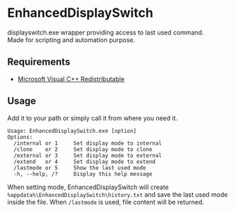# EnhancedDisplaySwitch

displayswitch.exe wrapper providing access to last used command.  
Made for scripting and automation purpose.

## Requirements

- [Microsoft Visual C++ Redistributable](https://aka.ms/vs/17/release/vc_redist.x64.exe)

## Usage

Add it to your path or simply call it from where you need it.

```
Usage: EnhancedDisplaySwitch.exe [option]
Options:
  /internal or 1     Set display mode to internal
  /clone    or 2     Set display mode to clone
  /external or 3     Set display mode to external
  /extend   or 4     Set display mode to extend
  /lastmode or 5     Show the last used mode
  -h, --help, /?     Display this help message
```

When setting mode, EnhancedDisplaySwitch will create `%appdata%\EnhancedDisplaySwitch\history.txt` and save the last used mode inside the file.
When `/lastmode` is used, file content will be returned.
